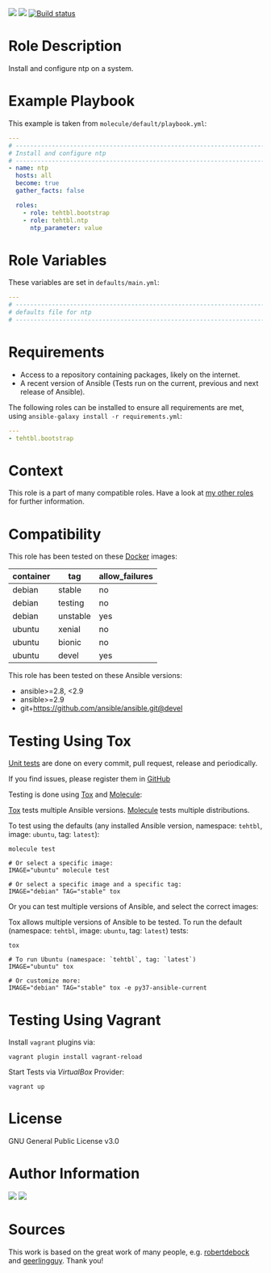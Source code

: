 <!-- get id via: ansible-galaxy info tehtbl.ntp | grep -i "id:" -->
<a href="https://galaxy.ansible.com/tehtbl/ntp"><img src="https://img.shields.io/ansible/role/44496"/></a> <a href="https://galaxy.ansible.com/tehtbl/ntp"><img src="https://img.shields.io/ansible/quality/44496"/></a> <a href="https://travis-ci.org/tehtbl/ansible-role-ntp"><img src="https://travis-ci.org/tehtbl/ansible-role-ntp.svg?branch=master" alt="Build status"/></a>

Role Description
================

Install and configure ntp on a system.

Example Playbook
================

This example is taken from `molecule/default/playbook.yml`:

```yaml
---
# ------------------------------------------------------------------------
# Install and configure ntp
# ------------------------------------------------------------------------
- name: ntp
  hosts: all
  become: true
  gather_facts: false

  roles:
    - role: tehtbl.bootstrap
    - role: tehtbl.ntp
      ntp_parameter: value
```

Role Variables
==============

These variables are set in `defaults/main.yml`:

```yaml
---
# ------------------------------------------------------------------------
# defaults file for ntp
# ------------------------------------------------------------------------


```

Requirements
============

- Access to a repository containing packages, likely on the internet.
- A recent version of Ansible (Tests run on the current, previous and next release of Ansible).

The following roles can be installed to ensure all requirements are met, using `ansible-galaxy install -r requirements.yml`:

```yaml
---
- tehtbl.bootstrap

```

Context
=======

This role is a part of many compatible roles. Have a look at [my other roles](https://github.com/tehtbl?utf8=%E2%9C%93&tab=repositories&q=ansible-role-&type=&language=) for further information.

Compatibility
=============

This role has been tested on these [Docker](https://hub.docker.com/) images:

|container|tag|allow_failures|
|---------|---|--------------|
|debian|stable|no|
|debian|testing|no|
|debian|unstable|yes|
|ubuntu|xenial|no|
|ubuntu|bionic|no|
|ubuntu|devel|yes|

This role has been tested on these Ansible versions:

- ansible>=2.8, <2.9
- ansible>=2.9
- git+https://github.com/ansible/ansible.git@devel

Testing Using Tox
=================

[Unit tests](https://travis-ci.org/tehtbl/ansible-role-ntp) are done on every commit, pull request, release and periodically.

If you find issues, please register them in [GitHub](https://github.com/tehtbl/ansible-role-ntp/issues)

Testing is done using [Tox](https://tox.readthedocs.io/en/latest/) and [Molecule](https://github.com/ansible/molecule):

[Tox](https://tox.readthedocs.io/en/latest/) tests multiple Ansible versions. [Molecule](https://github.com/ansible/molecule) tests multiple distributions.

To test using the defaults (any installed Ansible version, namespace: `tehtbl`, image: `ubuntu`, tag: `latest`):

```
molecule test

# Or select a specific image:
IMAGE="ubuntu" molecule test

# Or select a specific image and a specific tag:
IMAGE="debian" TAG="stable" tox
```

Or you can test multiple versions of Ansible, and select the correct images:

Tox allows multiple versions of Ansible to be tested. To run the default (namespace: `tehtbl`, image: `ubuntu`, tag: `latest`) tests:

```
tox

# To run Ubuntu (namespace: `tehtbl`, tag: `latest`)
IMAGE="ubuntu" tox

# Or customize more:
IMAGE="debian" TAG="stable" tox -e py37-ansible-current
```

Testing Using Vagrant
=====================

Install `vagrant` plugins via:
```
vagrant plugin install vagrant-reload
```

Start Tests via *VirtualBox* Provider:
```
vagrant up
```

License
=======

GNU General Public License v3.0

Author Information
==================

<a href="https://github.com/tehtbl"><img src="https://img.shields.io/badge/GitHub-tehtbl-blue/?style=flat&logo=github" /></a> <a href="https://twitter.com/tehtbl"><img src="https://img.shields.io/badge/Twitter-tehtbl-blue/?style=flat&logo=twitter" /></a>

Sources
=======

This work is based on the great work of many people, e.g. [robertdebock](https://github.com/robertdebock) and [geerlingguy](https://github.com/geerlingguy). Thank you!
